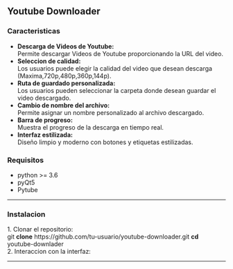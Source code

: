 <h2>Youtube Downloader</h2>

<h3> Caracteristicas</h3>
<ul>
   <li><strong>Descarga de Videos de Youtube:</strong></br>Permite descargar Videos de Youtube proporcionando la URL del video.</li>
   <li><strong>Seleccion de calidad:</strong></br>Los usuarios puede elegir la calidad del video que desean descarga (Maxima,720p,480p,360p,144p).</li>
   <li><strong>Ruta de guardado personalizada:</strong></br>Los usuarios pueden seleccionar la carpeta donde desean guardar el video descargado.</li>
   <li><strong>Cambio de nombre del archivo: </h3></strong></br>Permite asignar un nombre personalizado al archivo descargado.</li>
   <li><strong>Barra de progreso:</strong></br>Muestra el progreso de la descarga en tiempo real.</li>
   <li><strong>Interfaz estilizada:</strong></br>Diseño limpio y moderno con botones y etiquetas estilizadas.</li>
</ul>
     
<h3>Requisitos</h3>
<ul>
   <li>python >= 3.6</li> 
   <li>pyQt5</li>
   <li>Pytube</li>
</ul>
   
<hr>

<h3>Instalacion</h3>
<p>1. Clonar el repositorio:</br>git <b>clone</b> https://github.com/tu-usuario/youtube-downloader.git <b>cd</b> youtube-downlader
</br>2. Interaccion con la interfaz:

</p>


<hr>




